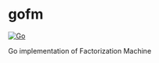 # gofm

[![Go](https://github.com/sdual/gofm/actions/workflows/go.yml/badge.svg)](https://github.com/sdual/gofm/actions/workflows/go.yml)

Go implementation of Factorization Machine
